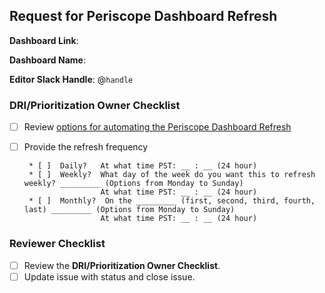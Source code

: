 ## Request for Periscope Dashboard Refresh

<!--
Please complete all items. Ask questions in the #data slack channel
--->

**Dashboard Link**:

**Dashboard Name**:

**Editor Slack Handle**: @`handle`

### DRI/Prioritization Owner Checklist
* [ ]  Review [options for automating the Periscope Dashboard Refresh](https://doc.periscopedata.com/article/dashboard-refresh)
* [ ]  Provide the refresh frequency 

        * [ ]  Daily?   At what time PST: __ : __ (24 hour)
        * [ ]  Weekly?  What day of the week do you want this to refresh weekly? _________ (Options from Monday to Sunday) 
                        At what time PST: __ : __ (24 hour)
        * [ ]  Monthly?  On the _________ (first, second, third, fourth, last) _________ (Options from Monday to Sunday) 
                        At what time PST: __ : __ (24 hour)               

### Reviewer Checklist 
* [ ]  Review the **DRI/Prioritization Owner Checklist**. 
* [ ]  Update issue with status and close issue. 
